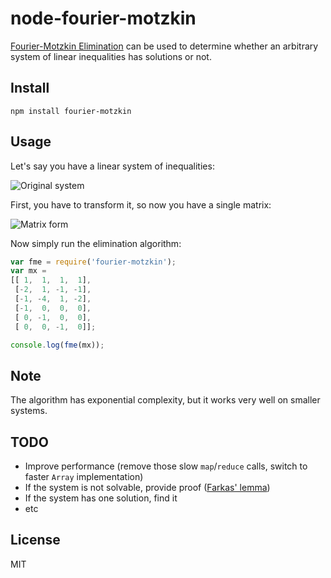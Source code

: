 # node-fourier-motzkin

[Fourier-Motzkin Elimination](http://en.wikipedia.org/wiki/Fourier%E2%80%93Motzkin_elimination) can be used to determine whether an arbitrary system of linear inequalities has solutions or not.

## Install

```
npm install fourier-motzkin
```

## Usage

Let's say you have a linear system of inequalities:

![Original system](http://i.imgur.com/xtuv18W.png)

First, you have to transform it, so now you have a single matrix:

![Matrix form](http://i.imgur.com/OGpvwRX.png)

Now simply run the elimination algorithm:

```js
var fme = require('fourier-motzkin');
var mx =
[[ 1,  1,  1,  1],
 [-2,  1, -1, -1],
 [-1, -4,  1, -2],
 [-1,  0,  0,  0],
 [ 0, -1,  0,  0],
 [ 0,  0, -1,  0]];

console.log(fme(mx));
```

## Note

The algorithm has exponential complexity, but it works very well on smaller systems.

## TODO

- Improve performance (remove those slow `map`/`reduce` calls, switch to faster `Array` implementation)
- If the system is not solvable, provide proof ([Farkas' lemma](http://en.wikipedia.org/wiki/Farkas'_lemma))
- If the system has one solution, find it
- etc

## License

MIT
